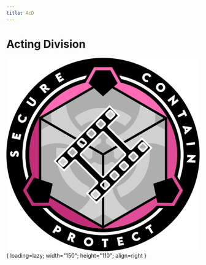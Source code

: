 ```yaml
---
title: AcD
---
```


# Acting Division

![AcD Logo](images/logo.png){ loading=lazy; width="150"; height="110"; align=right }